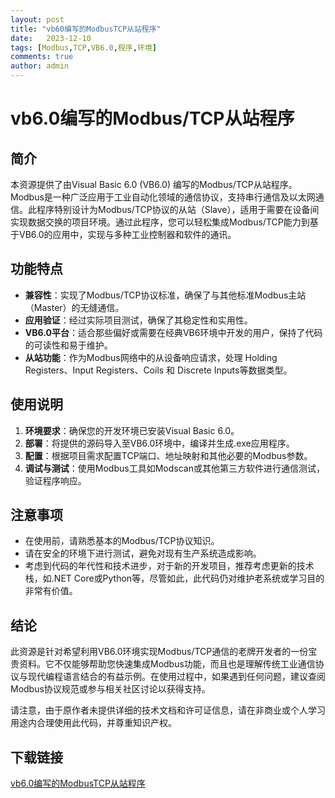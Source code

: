 ```yaml
---
layout: post
title: "vb60编写的ModbusTCP从站程序"
date:   2023-12-10
tags: [Modbus,TCP,VB6.0,程序,环境]
comments: true
author: admin
---
```

# vb6.0编写的Modbus/TCP从站程序

## 简介
本资源提供了由Visual Basic 6.0 (VB6.0) 编写的Modbus/TCP从站程序。Modbus是一种广泛应用于工业自动化领域的通信协议，支持串行通信及以太网通信。此程序特别设计为Modbus/TCP协议的从站（Slave），适用于需要在设备间实现数据交换的项目环境。通过此程序，您可以轻松集成Modbus/TCP能力到基于VB6.0的应用中，实现与多种工业控制器和软件的通讯。

## 功能特点
- **兼容性**：实现了Modbus/TCP协议标准，确保了与其他标准Modbus主站（Master）的无缝通信。
- **应用验证**：经过实际项目测试，确保了其稳定性和实用性。
- **VB6.0平台**：适合那些偏好或需要在经典VB6环境中开发的用户，保持了代码的可读性和易于维护。
- **从站功能**：作为Modbus网络中的从设备响应请求，处理 Holding Registers、Input Registers、Coils 和 Discrete Inputs等数据类型。

## 使用说明
1. **环境要求**：确保您的开发环境已安装Visual Basic 6.0。
2. **部署**：将提供的源码导入至VB6.0环境中，编译并生成.exe应用程序。
3. **配置**：根据项目需求配置TCP端口、地址映射和其他必要的Modbus参数。
4. **调试与测试**：使用Modbus工具如Modscan或其他第三方软件进行通信测试，验证程序响应。

## 注意事项
- 在使用前，请熟悉基本的Modbus/TCP协议知识。
- 请在安全的环境下进行测试，避免对现有生产系统造成影响。
- 考虑到代码的年代性和技术进步，对于新的开发项目，推荐考虑更新的技术栈，如.NET Core或Python等，尽管如此，此代码仍对维护老系统或学习目的非常有价值。

## 结论
此资源是针对希望利用VB6.0环境实现Modbus/TCP通信的老牌开发者的一份宝贵资料。它不仅能够帮助您快速集成Modbus功能，而且也是理解传统工业通信协议与现代编程语言结合的有益示例。在使用过程中，如果遇到任何问题，建议查阅Modbus协议规范或参与相关社区讨论以获得支持。

请注意，由于原作者未提供详细的技术文档和许可证信息，请在非商业或个人学习用途内合理使用此代码，并尊重知识产权。

## 下载链接

[vb6.0编写的ModbusTCP从站程序](https://pan.quark.cn/s/9c72f14e83aa)